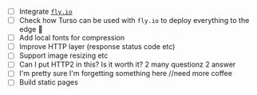 - [ ] Integrate [`fly.io`](https://fly.io/)
- [ ] Check how Turso can be used with `fly.io` to deploy everything to the edge 🚀
- [ ] Add local fonts for compression
- [ ] Improve HTTP layer (response status code etc)
- [ ] Support image resizing etc
- [ ] Can I put HTTP2 in this? Is it worth it? 2 many questionz 2 answer
- [ ] I'm pretty sure I'm forgetting something here //need more coffee
- [ ] Build static pages
